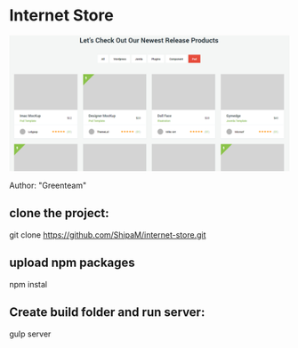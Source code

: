 <h1>Internet Store</h1>

<p>
	<img src="app/images/Screenshot_3.png" alt="internet-store">
</p>

<p>
	Author: "Greenteam"
</p>

## clone the project:

git clone  https://github.com/ShipaM/internet-store.git

## upload npm packages

npm instal

## Create build folder and run server:

gulp server
